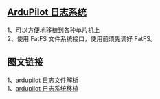 [ArduPilot 日志系统](https://github.com/ArduPilot/ardupilot/tree/master/libraries/AP_Logger)
---
1、可以方便地移植到各种单片机上<br>
2、使用 FatFS 文件系统接口，使用前须先调好 FatFS。<br>

图文链接
---
1、[ardupilot 日志文件解析](https://mp.weixin.qq.com/s/gXxV2U8AP5DOXrHZIWVkrw)<br>
1、[ardupilot 日志系统移植​](https://mp.weixin.qq.com/s/S7NwZAetKpnaRvMTx0XAWg)<br>
